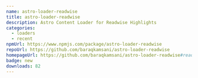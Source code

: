 ```yaml
---
name: astro-loader-readwise
title: astro-loader-readwise
description: Astro Content Loader for Readwise Highlights
categories:
  - loaders
  - recent
npmUrl: https://www.npmjs.com/package/astro-loader-readwise
repoUrl: https://github.com/baraqkamsani/astro-loader-readwise
homepageUrl: https://github.com/baraqkamsani/astro-loader-readwise#readme
badge: new
downloads: 82
---
```

